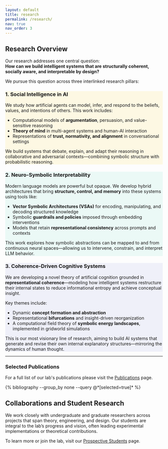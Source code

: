 ```yaml
---
layout: default
title: research
permalink: /research/
nav: true
nav_order: 3
---
```


## Research Overview

Our research addresses one central question:  
**How can we build intelligent systems that are structurally coherent, socially aware, and interpretable by design?**

We pursue this question across three interlinked research pillars:
<div class="row">
  <div class="col-md-4 mb-4">
    <div class="card h-100" style="background-color: rgba(253, 208, 0, 0.1);">
      <div class="card-body">
        <h3 class="card-title">1. Social Intelligence in AI</h3>
        <p>We study how artificial agents can model, infer, and respond to the beliefs, values, and intentions of others. This work includes:</p>
        <ul>
          <li>Computational models of <strong>argumentation</strong>, persuasion, and value-sensitive reasoning</li>
          <li><strong>Theory of mind</strong> in multi-agent systems and human-AI interaction</li>
          <li>Representations of <strong>trust, normativity, and alignment</strong> in conversational settings</li>
        </ul>
        <p>We build systems that debate, explain, and adapt their reasoning in collaborative and adversarial contexts—combining symbolic structure with probabilistic reasoning.</p>
      </div>
    </div>
  </div>
  
  <div class="col-md-4 mb-4">
    <div class="card h-100" style="background-color: rgba(79, 217, 189, 0.1);">
      <div class="card-body">
        <h3 class="card-title">2. Neuro-Symbolic Interpretability</h3>
        <p>Modern language models are powerful but opaque. We develop hybrid architectures that bring <strong>structure, control, and memory</strong> into these systems using tools like:</p>
        <ul>
          <li><strong>Vector Symbolic Architectures (VSAs)</strong> for encoding, manipulating, and decoding structured knowledge</li>
          <li>Symbolic <strong>guardrails and policies</strong> imposed through embedding interventions</li>
          <li>Models that retain <strong>representational consistency</strong> across prompts and contexts</li>
        </ul>
        <p>This work explores how symbolic abstractions can be mapped to and from continuous neural spaces—allowing us to intervene, constrain, and interpret LLM behavior.</p>
      </div>
    </div>
  </div>
  
  <div class="col-md-4 mb-4">
    <div class="card h-100" style="background-color: rgba(114, 131, 217, 0.1);">
      <div class="card-body">
        <h3 class="card-title">3. Coherence-Driven Cognitive Systems</h3>
        <p>We are developing a novel theory of artificial cognition grounded in <strong>representational coherence</strong>—modeling how intelligent systems restructure their internal states to reduce informational entropy and achieve conceptual insight.</p>
        <p>Key themes include:</p>
        <ul>
          <li>Dynamic <strong>concept formation and abstraction</strong></li>
          <li>Representational <strong>bifurcations</strong> and insight-driven reorganization</li>
          <li>A computational field theory of <strong>symbolic energy landscapes</strong>, implemented in gridworld simulations</li>
        </ul>
        <p>This is our most visionary line of research, aiming to build AI systems that generate and revise their own internal explanatory structures—mirroring the dynamics of human thought.</p>
      </div>
    </div>
  </div>
</div>

---

### Selected Publications

For a full list of our lab's publications please visit the [Publications](/publications/) page.

<div class="publications">
  {% bibliography --group_by none --query @*[selected=true]* %}
</div>

## Collaborations and Student Research

We work closely with undergraduate and graduate researchers across projects that span theory, engineering, and design. Our students are integral to the lab’s progress and vision, often leading experimental implementations or theoretical contributions.

To learn more or join the lab, visit our [Prospective Students](/join/) page.
